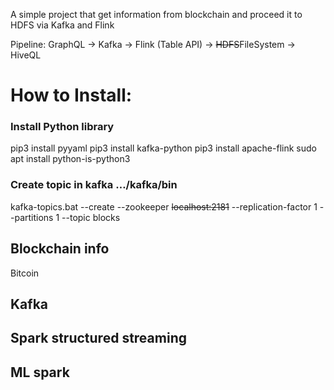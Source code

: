 A simple project that get information from blockchain and proceed it to HDFS via Kafka and Flink

Pipeline:
GraphQL -> Kafka -> Flink (Table API) -> ~~HDFS~~FileSystem -> HiveQL

# How to Install:
### Install Python library
pip3 install pyyaml
pip3 install kafka-python
pip3 install apache-flink
sudo apt install python-is-python3
### Create topic in kafka …/kafka/bin
kafka-topics.bat --create --zookeeper ~~localhost:2181~~ --replication-factor 1 --partitions 1 --topic blocks


## Blockchain info
Bitcoin

## Kafka

## Spark structured streaming

## ML spark
